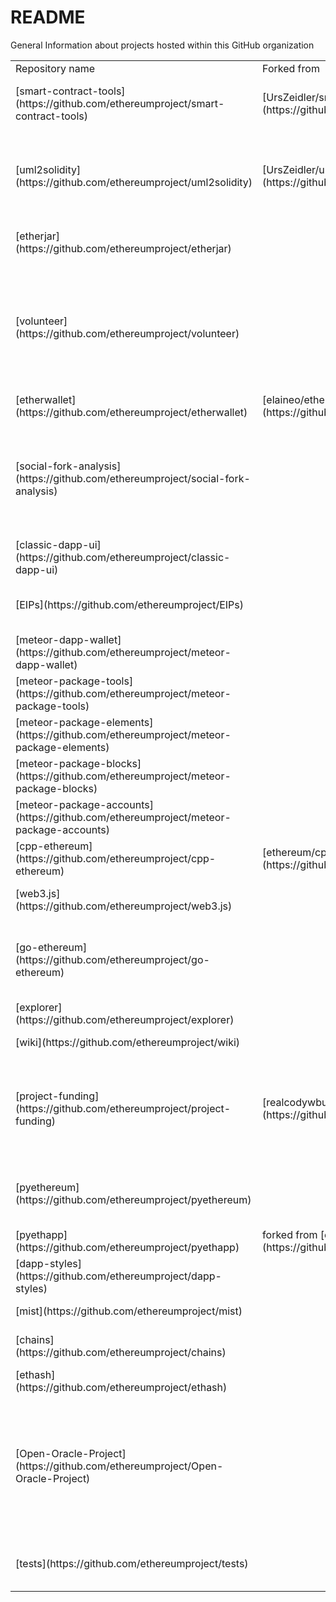 # README
General Information about projects hosted within this GitHub organization

<table>
    <tr>
        <td>Repository name</td>
        <td>Forked from</td>
        <td>Short Description</td>
        <td>Language</td>
    </tr>
    <tr>
        <td>[smart-contract-tools](https://github.com/ethereumproject/smart-contract-tools)</td>
        <td>[UrsZeidler/smart-contract-tools](https://github.com/UrsZeidler/smart-contract-tools)</td>
        <td>Eclipse plugin tools to support Smart Contract Development.</td>
        <td>Java 1 1</td>
    </tr>
    <tr>
        <td>[uml2solidity](https://github.com/ethereumproject/uml2solidity)</td>
        <td>[UrsZeidler/uml2solidity](https://github.com/UrsZeidler/uml2solidity)</td>
        <td>A uml profile and a set of acceleo code generators to model smart contracts in uml and generate solidity code.</td>
        <td>Java 0 1</td>
    </tr>     
    <tr>
        <td>[etherjar](https://github.com/ethereumproject/etherjar)</td>
        <td></td>
        <td>Lightweight Java client to Ethereum blockchain</td>
        <td>Io 15 14</td>
    </tr>      
    <tr>
        <td>[volunteer](https://github.com/ethereumproject/volunteer)</td>
        <td></td>
        <td>Information regarding the community development initiative, learn how to volunteer and contribute to the decentralized development effort.</td>
        <td>JavaScript 4 147</td>
    </tr> 
    <tr>
        <td>[etherwallet](https://github.com/ethereumproject/etherwallet)</td>
        <td>[elaineo/etherwallet](https://github.com/elaineo/etherwallet)</td>
        <td>ClassicEtherWallet</td>
        <td>Python 3 3</td>
    </tr> 
    <tr>
        <td>[social-fork-analysis](https://github.com/ethereumproject/social-fork-analysis)</td>
        <td></td>
        <td>A citizen journalism project doing social network analysis with the goal of creating an easy to use data set for journalists and researchers</td>
        <td>2 1</td>
    </tr>    
    <tr>
        <td>[classic-dapp-ui](https://github.com/ethereumproject/classic-dapp-ui)</td>
        <td></td>
        <td></td>
        <td>1 2</td>
    </tr>
    <tr>
        <td>[EIPs](https://github.com/ethereumproject/EIPs)</td>
        <td></td>
        <td>The Ethereum Classic Improvement Proposal</td>
        <td>JavaScript 1 0</td>
    </tr> 
    <tr>
        <td>[meteor-dapp-wallet](https://github.com/ethereumproject/meteor-dapp-wallet)</td>
        <td></td>
        <td>Mist wallet associated project</td>
        <td>JavaScript 1 0</td>
    </tr>
    <tr>
        <td>[meteor-package-tools](https://github.com/ethereumproject/meteor-package-tools)</td>
        <td></td>
        <td>Mist wallet associated project</td>
        <td>JavaScript 1 0</td>
    </tr> 
    <tr>
        <td>[meteor-package-elements](https://github.com/ethereumproject/meteor-package-elements)</td>
        <td></td>
        <td>Mist wallet associated project</td>
        <td>JavaScript 1 0</td>
    </tr>
    <tr>
        <td>[meteor-package-blocks](https://github.com/ethereumproject/meteor-package-blocks)</td>
        <td></td>
        <td>Mist wallet associated project</td>
        <td>JavaScript 1 0</td>
    </tr>
    <tr>
        <td>[meteor-package-accounts](https://github.com/ethereumproject/meteor-package-accounts)</td>
        <td></td>
        <td>Mist wallet associated project</td>
        <td>C++ 2 372</td>
    </tr>
    <tr>
        <td>[cpp-ethereum](https://github.com/ethereumproject/cpp-ethereum)</td>
        <td>[ethereum/cpp-ethereum](https://github.com/ethereum/cpp-ethereum)</td>
        <td>Ethereum C++ client</td>
        <td>JavaScript 1 2</td>
    </tr>
    <tr>
        <td>[web3.js](https://github.com/ethereumproject/web3.js)</td>
        <td></td>
        <td>Ethereum Compatible JavaScript API</td>
        <td>Go 35 20</td>
    </tr>
    <tr>
        <td>[go-ethereum](https://github.com/ethereumproject/go-ethereum)</td>
        <td></td>
        <td>Go language implementation of the original/classic design of the Ethereum protocol</td>
        <td>JavaScript 10 8</td>
    </tr>
    <tr>
        <td>[explorer](https://github.com/ethereumproject/explorer)</td>
        <td></td>
        <td>EthereumClassic Block Explorer</td>
        <td>0 0</td>
    </tr>
    <tr>
        <td>[wiki](https://github.com/ethereumproject/wiki)</td>
        <td></td>
        <td>The Ethereum Classic Wiki</td>
        <td>6 3</td>
    </tr>
    <tr>
        <td>[project-funding](https://github.com/ethereumproject/project-funding)</td>
        <td>[realcodywburns/Project_Funding](https://github.com/realcodywburns/Project_Funding)</td>
        <td>A decentralized and transparent community trust, created to fund projects focused on ethereum classic development</td>
        <td></td>
    </tr>
    <tr>
        <td>[pyethereum](https://github.com/ethereumproject/pyethereum)</td>
        <td></td>
        <td>Original/Classic version of the next generation cryptocurrency network</td>
        <td>Python 0 96</td>
    </tr>
    <tr>
        <td>[pyethapp](https://github.com/ethereumproject/pyethapp)</td>
        <td>forked from [ethereum/pyethapp](https://github.com/ethereum/pyethapp)</td>
        <td></td>
        <td>CSS 1 0</td>
    </tr>
    <tr>
        <td>[dapp-styles](https://github.com/ethereumproject/dapp-styles)</td>
        <td></td>
        <td>Mist wallet associated project</td>
        <td>JavaScript 8 4</td>
    </tr>
    <tr>
        <td>[mist](https://github.com/ethereumproject/mist)</td>
        <td></td>
        <td>Mist browser & wallet</td>
        <td>0 0</td>
    </tr>
    <tr>
        <td>[chains](https://github.com/ethereumproject/chains)</td>
        <td></td>
        <td>Documentation on Ethereum Classic blockchains</td>
        <td>C 1 0</td>
    </tr>
    <tr>
        <td>[ethash](https://github.com/ethereumproject/ethash)</td>
        <td></td>
        <td></td>
        <td>5 0</td>
    </tr>
    <tr>
        <td>[Open-Oracle-Project](https://github.com/ethereumproject/Open-Oracle-Project)</td>
        <td></td>
        <td>Open Oracle project is a public utility to inject web/API data into the Ethereum Classic Blockchain to trigger smart contracts easily, securely and cheaply.</td>
        <td>1 0</td>
    </tr>
    <tr>
        <td>[tests](https://github.com/ethereumproject/tests)</td>
        <td></td>
        <td>Common tests for all Ethereum Classic implementations</td>
        <td></td>
    </tr>    
</table>
